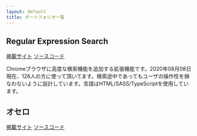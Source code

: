 ```yaml
---
layout: default
title: ポートフォリオ一覧
---
```

<h2>Regular Expression Search</h2>
<a href="https://chrome.google.com/webstore/detail/regular-expression-search/mjhoonbmfplgchoobbcjggndgdbomdhl?hl=ja">掲載サイト</a>
<a href="https://github.com/penguinshunya/regular-expression-search">ソースコード</a>
<p>Chromeブラウザに高度な検索機能を追加する拡張機能です。2020年08月08日現在、126人の方に使って頂いてます。検索途中であってもユーザの操作性を損なわないように設計しています。言語はHTML/SASS/TypeScriptを使用しています。</p>
<h2>オセロ</h2>
<a href="/programs/othello/">掲載サイト</a>
<a href="">ソースコード</a>